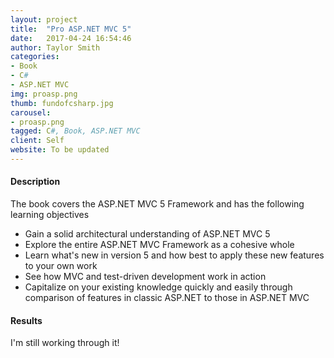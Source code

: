```yaml
---
layout: project
title:  "Pro ASP.NET MVC 5"
date:   2017-04-24 16:54:46
author: Taylor Smith
categories:
- Book
- C#
- ASP.NET MVC
img: proasp.png
thumb: fundofcsharp.jpg
carousel:
- proasp.png
tagged: C#, Book, ASP.NET MVC
client: Self
website: To be updated
---
```

#### Description
The book covers the ASP.NET MVC 5 Framework and has the following learning objectives
<ul>
<li>Gain a solid architectural understanding of ASP.NET MVC 5</li>
<li>Explore the entire ASP.NET MVC Framework as a cohesive whole</li>
<li>Learn what's new in version 5 and how best to apply these new features to your own work</li>
<li>See how MVC and test-driven development work in action</li>
<li>Capitalize on your existing knowledge quickly and easily through comparison of features in classic ASP.NET to those in ASP.NET MVC</li>
</ul> 

#### Results
I'm still working through it! 